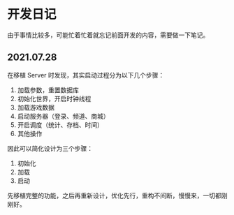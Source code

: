 # 开发日记

由于事情比较多，可能忙着忙着就忘记前面开发的内容，需要做一下笔记。

## 2021.07.28

在移植 Server 时发现，其实启动过程分为以下几个步骤：

1. 加载参数，重置数据库
2. 初始化世界，开启时钟线程
3. 加载游戏数据
4. 启动服务器（登录、频道、商城）
5. 开启调度（统计、存档、时间）
6. 其他操作

因此可以简化设计为三个步骤：

1. 初始化
2. 加载
3. 启动

先移植完整的功能，之后再重新设计，优化先行，重构不间断，慢慢来，一切都刚刚好。